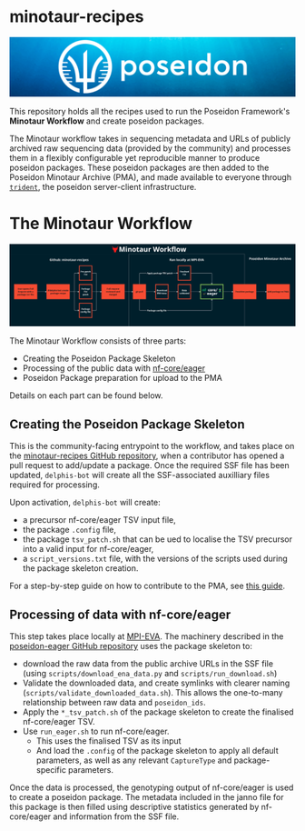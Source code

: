 # minotaur-recipes

![](docs/images/Poseidon-Logo-WaterGraphicLrg.png)

This repository holds all the recipes used to run the Poseidon Framework's
**Minotaur Workflow** and create poseidon packages.

The Minotaur workflow takes in sequencing metadata and URLs of publicly archived
raw sequencing data (provided by the community) and processes them in a flexibly
configurable yet reproducible manner to produce poseidon packages. These
poseidon packages are then added to the Poseidon Minotaur Archive (PMA), and
made available to everyone through
[`trident`](https://github.com/poseidon-framework/poseidon-hs), the poseidon
server-client infrastructure.

# The Minotaur Workflow

![Flowchart of the Minotaur Workflow](docs/images/Minotaur_Workflow.jpg)

The Minotaur Workflow consists of three parts:

- Creating the Poseidon Package Skeleton
- Processing of the public data with [nf-core/eager](https://nf-co.re/eager)
- Poseidon Package preparation for upload to the PMA

Details on each part can be found below.

## Creating the Poseidon Package Skeleton

This is the community-facing entrypoint to the workflow, and takes place on the
[minotaur-recipes GitHub repository](https://github.com/poseidon-framework/minotaur-recipes),
when a contributor has opened a pull request to add/update a package. Once the
required SSF file has been updated, `delphis-bot` will create all the
SSF-associated auxilliary files required for processing.

Upon activation, `delphis-bot` will create:

- a precursor nf-core/eager TSV input file,
- the package `.config` file,
- the package `tsv_patch.sh` that can be ued to localise the TSV precursor into
  a valid input for nf-core/eager,
- a `script_versions.txt` file, with the versions of the scripts used during the
  package skeleton creation.

For a step-by-step guide on how to contribute to the PMA, see
[this guide](docs/contributing.md).

## Processing of data with nf-core/eager

This step takes place locally at [MPI-EVA](https://www.eva.mpg.de/index). The
machinery described in the
[poseidon-eager GitHub repository](https://github.com/poseidon-framework/poseidon-eager)
uses the package skeleton to:

- download the raw data from the public archive URLs in the SSF file (using
  `scripts/download_ena_data.py` and `scripts/run_download.sh`)
- Validate the downloaded data, and create symlinks with clearer naming
  (`scripts/validate_downloaded_data.sh`). This allows the one-to-many
  relationship between raw data and `poseidon_ids`.
- Apply the `*_tsv_patch.sh` of the package skeleton to create the finalised
  nf-core/eager TSV.
- Use `run_eager.sh` to run nf-core/eager.
  - This uses the finalised TSV as its input
  - And load the `.config` of the package skeleton to apply all default
    parameters, as well as any relevant `CaptureType` and package-specific
    parameters.

Once the data is processed, the genotyping output of nf-core/eager is used to
create a poseidon package. The metadata included in the janno file for this
package is then filled using descriptive statistics generated by nf-core/eager
and information from the SSF file.
